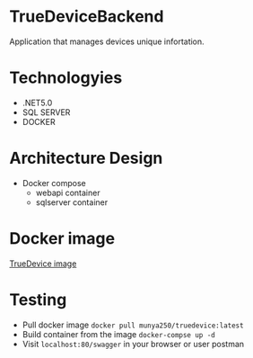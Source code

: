 # TrueDeviceBackend

Application that manages devices unique infortation.

# Technologyies
- .NET5.0
- SQL SERVER
- DOCKER
# Architecture Design
* Docker compose
  * webapi container
  * sqlserver container
# Docker image
[TrueDevice image](https://hub.docker.com/repository/docker/munya250/truedevice)

# Testing 
- Pull docker image ```docker pull munya250/truedevice:latest```
- Build container from the image ```docker-compse up -d```
- Visit ```localhost:80/swagger``` in your browser or user postman




